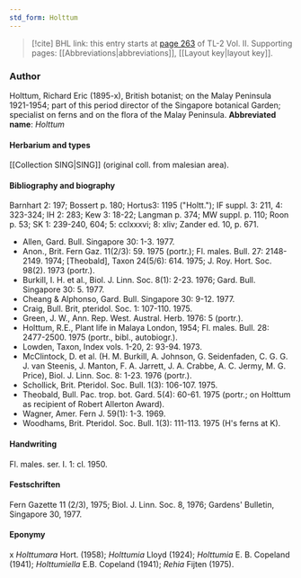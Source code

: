 ```yaml
---
std_form: Holttum
---
```


> [!cite] BHL link: this entry starts at [page 263](https://www.biodiversitylibrary.org/page/33068505) of TL-2 Vol. II.
> Supporting pages: [[Abbreviations|abbreviations]], [[Layout key|layout key]].

### Author

Holttum, Richard Eric (1895-x), British botanist; on the Malay Peninsula 1921-1954; part of this period director of the Singapore botanical Garden; specialist on ferns and on the flora of the Malay Peninsula. 
**Abbreviated name**: *Holttum*

#### Herbarium and types

[[Collection SING|SING]] (original coll. from malesian area).

#### Bibliography and biography

Barnhart 2: 197; Bossert p. 180; Hortus3: 1195 ("Holtt."); IF suppl. 3: 211, 4: 323-324; IH 2: 283; Kew 3: 18-22; Langman p. 374; MW suppl. p. 110; Roon p. 53; SK 1: 239-240, 604; 5: cclxxxvi; 8: xliv; Zander ed. 10, p. 671.
- Allen, Gard. Bull. Singapore 30: 1-3. 1977.
- Anon., Brit. Fern Gaz. 11(2/3): 59. 1975 (portr.); Fl. males. Bull. 27: 2148-2149. 1974; \[Theobald\], Taxon 24(5/6): 614. 1975; J. Roy. Hort. Soc. 98(2). 1973 (portr.).
- Burkill, I. H. et al., Biol. J. Linn. Soc. 8(1): 2-23. 1976; Gard. Bull. Singapore 30: 5. 1977.
- Cheang & Alphonso, Gard. Bull. Singapore 30: 9-12. 1977.
- Craig, Bull. Brit, pteridol. Soc. 1: 107-110. 1975.
- Green, J. W., Ann. Rep. West. Austral. Herb. 1976: 5 (portr.).
- Holttum, R.E., Plant life in Malaya London, 1954; Fl. males. Bull. 28: 2477-2500. 1975 (portr., bibl., autobiogr.).
- Lowden, Taxon, Index vols. 1-20, 2: 93-94. 1973.
- McClintock, D. et al. (H. M. Burkill, A. Johnson, G. Seidenfaden, C. G. G. J. van Steenis, J. Manton, F. A. Jarrett, J. A. Crabbe, A. C. Jermy, M. G. Price), Biol. J. Linn. Soc. 8: 1-23. 1976 (portr.).
- Schollick, Brit. Pteridol. Soc. Bull. 1(3): 106-107. 1975.
- Theobald, Bull. Pac. trop. bot. Gard. 5(4): 60-61. 1975 (portr.; on Holttum as recipient of Robert Allerton Award).
- Wagner, Amer. Fern J. 59(1): 1-3. 1969.
- Woodhams, Brit. Pteridol. Soc. Bull. 1(3): 111-113. 1975 (H's ferns at K).

#### Handwriting

Fl. males. ser. I. 1: cl. 1950.

#### Festschriften

Fern Gazette 11 (2/3), 1975; Biol. J. Linn. Soc. 8, 1976; Gardens' Bulletin, Singapore 30, 1977.

#### Eponymy

x *Holttumara* Hort. (1958); *Holttumia* Lloyd (1924); *Holttumia* E. B. Copeland (1941); *Holttumiella* E.B. Copeland (1941); *Rehia* Fijten (1975).

